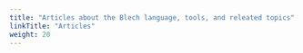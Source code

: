 ```yaml
---
title: "Articles about the Blech language, tools, and releated topics"
linkTitle: "Articles"
weight: 20
---
```

